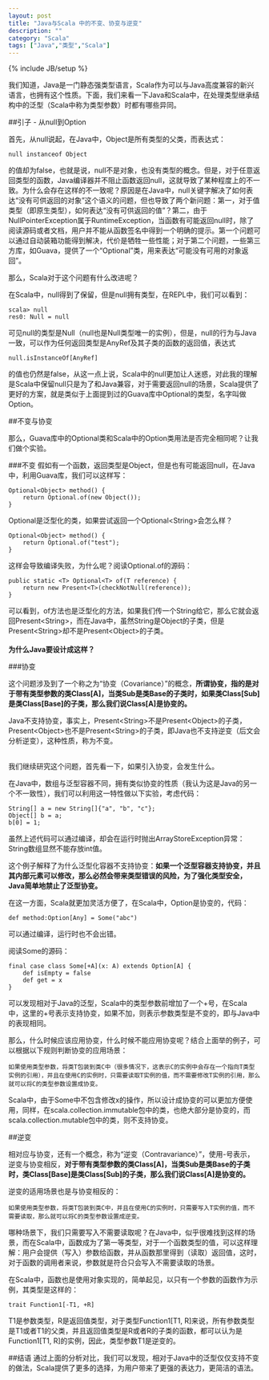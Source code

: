 ```yaml
---
layout: post
title: "Java与Scala 中的不变、协变与逆变"
description: ""
category: "Scala"
tags: ["Java","类型","Scala"]
---
```

{% include JB/setup %}


我们知道，Java是一门静态强类型语言，Scala作为可以与Java高度兼容的新兴语言，也拥有这个性质。下面，我们来看一下Java和Scala中，在处理类型继承结构中的泛型（Scala中称为类型参数）时都有哪些异同。

##引子 - 从null到Option

首先，从null说起，在Java中，Object是所有类型的父类，而表达式：

	null instanceof Object

的值却为false，也就是说，null不是对象，也没有类型的概念。但是，对于任意返回类型的函数，Java编译器并不阻止函数返回null，这就导致了某种程度上的不一致。为什么会存在这样的不一致呢？原因是在Java中，null关键字解决了如何表达“没有可供返回的对象”这个语义的问题，但也导致了两个新问题：第一，对于值类型（即原生类型），如何表达“没有可供返回的值”？第二，由于NullPointerException属于RuntimeException，当函数有可能返回null时，除了阅读源码或者文档，用户并不能从函数签名中得到一个明确的提示。第一个问题可以通过自动装箱功能得到解决，代价是牺牲一些性能；对于第二个问题，一些第三方库，如Guava，提供了一个“Optional”类，用来表达“可能没有可用的对象返回”。

那么，Scala对于这个问题有什么改进呢？

在Scala中，null得到了保留，但是null拥有类型，在REPL中，我们可以看到：

	scala> null
	res0: Null = null

可见null的类型是Null（null也是Null类型唯一的实例），但是，null的行为与Java一致，可以作为任何返回类型是AnyRef及其子类的函数的返回值，表达式

	null.isInstanceOf[AnyRef]

的值也仍然是false，从这一点上说，Scala中的null更加让人迷惑，对此我的理解是Scala中保留null只是为了和Java兼容，对于需要返回null的场景，Scala提供了更好的方案，就是类似于上面提到过的Guava库中Optional的类型，名字叫做Option。

##不变与协变

那么，Guava库中的Optional类和Scala中的Option类用法是否完全相同呢？让我们做个实验。

###不变
假如有一个函数，返回类型是Object，但是也有可能返回null，在Java中，利用Guava库，我们可以这样写：

	Optional<Object> method() {
		return Optional.of(new Object());
	}

<div>Optional是泛型化的类，如果尝试返回一个Optional&lt;String&gt;会怎么样？</div>

	Optional<Object> method() {
		return Optional.of("test");
	}
	
这样会导致编译失败，为什么呢？阅读Optional.of的源码：

	public static <T> Optional<T> of(T reference) {
		return new Present<T>(checkNotNull(reference));
	}

<div>可以看到，of方法也是泛型化的方法，如果我们传一个String给它，那么它就会返回Present&lt;String&gt;，而在Java中，虽然String是Object的子类，但是Present&lt;String&gt;却不是Present&lt;Object&gt;的子类。</div>
<br/>
<b>为什么Java要设计成这样？</b>

###协变

这个问题涉及到了一个称之为“协变（Covariance）”的概念，**所谓协变，指的是对于带有类型参数的类Class\[A\]，当类Sub是类Base的子类时，如果类Class\[Sub\]是类Class\[Base\]的子类，那么我们说Class\[A\]是协变的。**

<div>Java不支持协变，事实上，Present&lt;String&gt;不是Present&lt;Object&gt;的子类，Present&lt;Object&gt;也不是Present&lt;String&gt;的子类，即Java也不支持逆变（后文会分析逆变），这种性质，称为不变。</div>
<br/>

我们继续研究这个问题，首先看一下，如果引入协变，会发生什么。

在Java中，数组与泛型容器不同，拥有类似协变的性质（我认为这是Java的另一个不一致性），我们可以利用这一特性做以下实验，考虑代码：

	String[] a = new String[]{"a", "b", "c"};
	Object[] b = a;
	b[0] = 1;
	
虽然上述代码可以通过编译，却会在运行时抛出ArrayStoreException异常：String数组显然不能存放int值。

这个例子解释了为什么泛型化容器不支持协变：**如果一个泛型容器支持协变，并且其内部元素可以修改，那么必然会带来类型错误的风险，为了强化类型安全，Java简单地禁止了泛型协变。**


在这一方面，Scala就更加灵活方便了，在Scala中，Option是协变的，代码：

	def method:Option[Any] = Some("abc")
	
可以通过编译，运行时也不会出错。

阅读Some的源码：

	final case class Some[+A](x: A) extends Option[A] {
  		def isEmpty = false
  		def get = x
	}
	
可以发现相对于Java的泛型，Scala中的类型参数前增加了一个+号，在Scala中，这里的+号表示支持协变，如果不加，则表示参数类型是不变的，即与Java中的表现相同。

那么，什么时候应该应用协变，什么时候不能应用协变呢？结合上面举的例子，可以根据以下规则判断协变的应用场景：

	如果使用类型参数，将类T包装到类C中（很多情况下，这表示C的实例中会存在一个指向T类型实例的引用），并且在使用C的实例时，只需要读取T实例的值，而不需要修改T实例的引用，那么就可以将C的类型参数设置成协变。

Scala中，由于Some中不包含修改x的操作，所以设计成协变的可以更加方便使用，同样，在scala.collection.immutable包中的类，也绝大部分是协变的，而scala.collection.mutable包中的类，则不支持协变。

##逆变

相对应与协变，还有一个概念，称为“逆变（Contravariance）”，使用-号表示，逆变与协变相反，**对于带有类型参数的类Class\[A\]，当类Sub是类Base的子类时，类Class\[Base\]是类Class\[Sub\]的子类，那么我们说Class\[A\]是协变的。**

逆变的适用场景也是与协变相反的：

	如果使用类型参数，将类T包装到类C中，并且在使用C的实例时，只需要写入T实例的值，而不需要读取，那么就可以将C的类型参数设置成逆变。

哪种场景下，我们只需要写入不需要读取呢？在Java中，似乎很难找到这样的场景，而在Scala中，函数成为了第一等类型，对于一个函数类型的值，可以这样理解：用户会提供（写入）参数给函数，并从函数那里得到（读取）返回值，这时，对于函数的调用者来说，参数就是符合只会写入不需要读取的场景。

在Scala中，函数也是使用对象实现的，简单起见，以只有一个参数的函数作为示例，其类型是这样的：

	trait Function1[-T1, +R]
	
T1是参数类型，R是返回值类型，对于类型Function1\[T1, R\]来说，所有参数类型是T1或者T1的父类，并且返回值类型是R或者R的子类的函数，都可以认为是Function1\[T1, R\]的实例，因此，类型参数T1是逆变的。

##结语
通过上面的分析对比，我们可以发现，相对于Java中的泛型仅仅支持不变的做法，Scala提供了更多的选择，为用户带来了更强的表达力，更简洁的语法。
